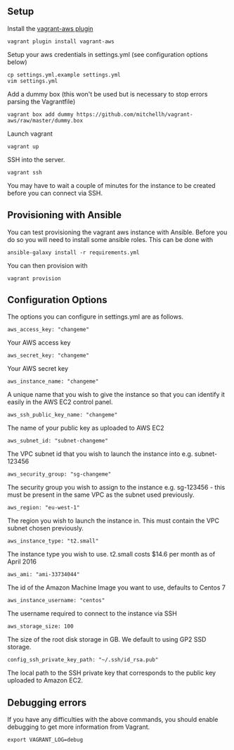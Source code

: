 ## Setup ##
Install the [vagrant-aws plugin](https://github.com/mitchellh/vagrant-aws)
```
vagrant plugin install vagrant-aws
```
Setup your aws credentials in settings.yml (see configuration options below)
```
cp settings.yml.example settings.yml
vim settings.yml
```
Add a dummy box (this won't be used but is necessary to stop errors parsing the Vagrantfile)
```
vagrant box add dummy https://github.com/mitchellh/vagrant-aws/raw/master/dummy.box
```
Launch vagrant
```
vagrant up
```
SSH into the server. 
```
vagrant ssh
```
You may have to wait a couple of minutes for the instance to be created before you can connect via SSH.
## Provisioning with Ansible ##
You can test provisioning the vagrant aws instance with Ansible. Before you do so you will need to install some ansible roles. This can be done with
    
    ansible-galaxy install -r requirements.yml

You can then provision with 

    vagrant provision
 
## Configuration Options ##
The options you can configure in settings.yml are as follows.

    aws_access_key: "changeme"

Your AWS access key

    aws_secret_key: "changeme"
    
Your AWS secret key

    aws_instance_name: "changeme"
    
A unique name that you wish to give the instance so that you can identify it easily in the AWS EC2 control panel.

    aws_ssh_public_key_name: "changeme"
    
The name of your public key as uploaded to AWS EC2

    aws_subnet_id: "subnet-changeme"
    
The VPC subnet id that you wish to launch the instance into e.g. subnet-123456

    aws_security_group: "sg-changeme"
    
The security group you wish to assign to the instance e.g. sg-123456 - this must be present in the same VPC as the subnet used previously. 

    aws_region: "eu-west-1"
    
The region you wish to launch the instance in. This must contain the VPC subnet chosen previously.

    aws_instance_type: "t2.small"
    
The instance type you wish to use. t2.small costs $14.6 per month as of April 2016

    aws_ami: "ami-33734044"
    
The id of the Amazon Machine Image you want to use, defaults to Centos 7

    aws_instance_username: "centos"
    
The username required to connect to the instance via SSH

    aws_storage_size: 100

The size of the root disk storage in GB. We default to using GP2 SSD storage.

    config_ssh_private_key_path: "~/.ssh/id_rsa.pub"
    
The local path to the SSH private key that corresponds to the public key uploaded to Amazon EC2.
## Debugging errors ##
If you have any difficulties with the above commands, you should enable debugging to get more information from Vagrant.
```
export VAGRANT_LOG=debug
```
